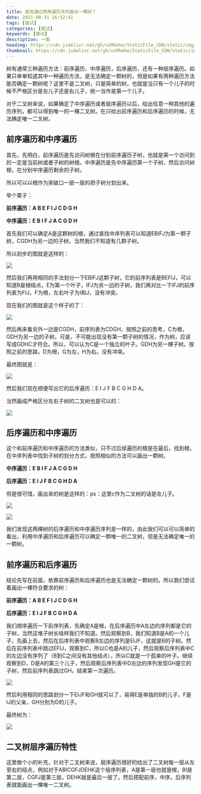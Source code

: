 ```yaml
---
title: 能否通过两种遍历序列画出一棵树？
date: 2021-08-31 16:52:41
tags: [面试]
categories: [面试]
keywords: [面试]
description: 一面
headimg: https://cdn.jsdelivr.net/gh/xzMhehe/StaticFile_CDN/static/img/202108311657174.png
thumbnail: https://cdn.jsdelivr.net/gh/xzMhehe/StaticFile_CDN/static/img/202108311657174.png
---
```

树有通常三种遍历方法：前序遍历，中序遍历，后序遍历，还有一种层序遍历。如果只单单知道其中一种遍历方法，是无法确定一颗树的，但是如果有两种遍历方法能否确定一颗树呢？这里不是二叉树，只是简单的树，也就是当只有一个儿子的时候不严格区分是左儿子还是右儿子，统一当作是第一个儿子。

对于二叉树来说，如果确定了中序遍历或者层序遍历以后，给出任意一种其他的遍历序列，都可以得到唯一的一棵二叉树。在只给出前序遍历和后序遍历的时候，无法确定唯一二叉树。


## 前序遍历和中序遍历
首先，先明白，前序遍历是先访问树根在分别前序遍历子树，也就是第一个访问到的一定是当前树或者子树的树根。中序遍历是先中序遍历第一个子树，然后访问树根，在分别中序遍历剩余的子树。

所以可以以根作为突破口一层一层的把子树分划出来。

举个栗子：

**前序遍历：A B E F I J C D G H**

**中序遍历：E B I F J A C G D H**

首先我们可以确定A是这颗树的根，通过查找中序列表可以知道EBIFJ为第一颗子树，CGDH为另一边的子树，当然我们不知道有几颗子树。

所以初步的图就是这样的：

![](https://cdn.jsdelivr.net/gh/xzMhehe/StaticFile_CDN/static/img/202108311659968.png)

然后我们再用相同的手法划分一下EBIFJ这颗子树，它的前序列表是BEFIJ，可以知道B是根结点，E为第一个叶子，IFJ为另一边的子树，我们再对比一下IFJ的前序列表为FIJ，F为根，左右叶子为I和J，没有冲突。

现在我们的图就是这个样子的了：

![](https://cdn.jsdelivr.net/gh/xzMhehe/StaticFile_CDN/static/img/202108311700236.png)

然后再来看另外一边是CGDH，前序列表为CDGH，按照之前的思考，C为根，GDH为另一边的子树，可是，不可能出现没有第一颗子树的情况，作为树，应该写成GDHC才符合。所以，可以认为C是一个独立的叶子。GDH为另一棵子树。按照之前的思路，D为根，G为左，H为右。没有冲突。

最终图就是：

![](https://cdn.jsdelivr.net/gh/xzMhehe/StaticFile_CDN/static/img/202108311700913.png)

然后我们现在顺便写出它的后序遍历：E I J F B C G H D A。

当然画成严格区分左右子树的二叉树也是可以的：    

![](https://cdn.jsdelivr.net/gh/xzMhehe/StaticFile_CDN/static/img/202108311701606.png)

## 后序遍历和中序遍历
这个和前序遍历和中序遍历的方法类似，只不过后续遍历的根是在最后，找到根，在中序列表中找到子树的划分方式，按照相似的方法可以画出一颗树。

**中序遍历：E B I F J A C G D H**

**后序遍历：E I J F B C G H D A**

但是很可惜，画出来的树是这样的：ps：这里c作为二叉树的话是左儿子。

![](https://cdn.jsdelivr.net/gh/xzMhehe/StaticFile_CDN/static/img/202108311702260.png)

![](https://cdn.jsdelivr.net/gh/xzMhehe/StaticFile_CDN/static/img/202108311702191.png)

我们发现这两棵树的后序遍历和中序遍历序列是一样的，由此我们可以可以简单的看出，利用中序遍历和后序遍历可以确定一颗唯一的二叉树，但是无法确定唯一的一颗树。

## 前序遍历和后序遍历
结论先写在前面，依靠前序遍历和后序遍历也是无法确定一颗树的。所以我们尝试着画出一棵符合要求的树：

**前序遍历：A B E F I J C D G H**

**后序遍历：E I J F B C G H D A**

我们顺序遍历一下前序列表，先确定A是根，在后序遍历中A左边的序列都是它的子树，当然这堆子树长啥样我们不知道。然后观察到B，我们知道B是A的一个儿子，先画上去，然后在后序列表中观察B左边的序列是EIJF，这就是B的子树。然后在前序列表中跳过EFIJ，观察到C，所以C也是A的儿子，然后观察后序列表中C的左边没有序列了（B到C之间没有其他结点），所以C就是一个孤单的叶子。继续观察到D，D是A的第三个儿子，然后观察后序列表中D左边的序列发现GH是它的子树，然后前序列表跳过GH，结束第一次遍历。

![](https://cdn.jsdelivr.net/gh/xzMhehe/StaticFile_CDN/static/img/202108311703146.png)

然后利用相同的思路划分一下EIJF和GH就可以了，易得E是单独的B的儿子，F是IJ的父亲，GH分别为D的儿子。

最终树为：

![](https://cdn.jsdelivr.net/gh/xzMhehe/StaticFile_CDN/static/img/202108311704743.png)





## 二叉树层序遍历特性
这里做个小的补充，针对于二叉树来说，层序遍历很好的给出了二叉树每一层从左至右的结点，例如对于ABICGFJDEHK这个层序列表，A是第一层也就是根，BI是第二层，CGFJ是第三层，DEHK就是最后一层了。然后搭配前序，中序，后序列表就能画出一棵唯一二叉树。